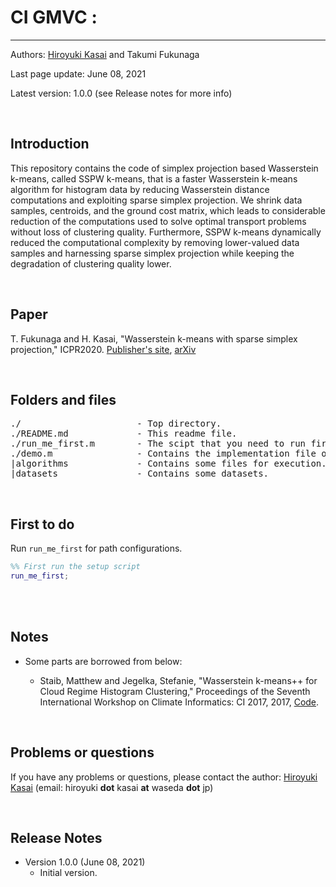 # CI GMVC : 
----------

Authors: [Hiroyuki Kasai](http://kasai.comm.waseda.ac.jp/kasai/) and Takumi Fukunaga

Last page update: June 08, 2021

Latest version: 1.0.0 (see Release notes for more info) 

<br />

Introduction
----------
This repository contains the code of simplex projection based Wasserstein k-means, called SSPW k-means, that is a faster Wasserstein k-means algorithm for histogram 
data by reducing Wasserstein distance computations and exploiting sparse simplex projection. We shrink data samples, centroids, and the ground cost matrix, which 
leads to considerable reduction of the computations used to solve optimal transport problems without loss of clustering quality. Furthermore, SSPW k-means dynamically 
reduced the computational complexity by removing lower-valued data samples and harnessing sparse simplex projection while keeping the degradation of clustering quality lower. 
<br />


<br />

Paper
----------

T. Fukunaga and H. Kasai, "Wasserstein k-means with sparse simplex projection," ICPR2020. [Publisher's site](https://ieeexplore.ieee.org/document/9412131), [arXiv](https://arxiv.org/abs/2011.12542)




<br />


Folders and files
---------
<pre>
./                      - Top directory.
./README.md             - This readme file.
./run_me_first.m        - The scipt that you need to run first.
./demo.m                - Contains the implementation file of SSPW k-means.
|algorithms             - Contains some files for execution.
|datasets               - Contains some datasets.
</pre>

<br />  

First to do
----------------------------
Run `run_me_first` for path configurations. 
```Matlab
%% First run the setup script
run_me_first; 
```

<br />


<br />

Notes
-------
* Some parts are borrowed from below: 

    - Staib, Matthew and Jegelka, Stefanie, "Wasserstein k-means++ for Cloud Regime Histogram Clustering," Proceedings of the Seventh International Workshop on Climate
Informatics: CI 2017, 2017, [Code](https://github.com/mstaib/cloud-regime-clustering-code).

<br />


Problems or questions
---------------------
If you have any problems or questions, please contact the author: [Hiroyuki Kasai](http://kasai.comm.waseda.ac.jp/kasai/) (email: hiroyuki **dot** kasai **at** waseda **dot** jp)

<br />

Release Notes
--------------
* Version 1.0.0 (June 08, 2021)
    - Initial version.
